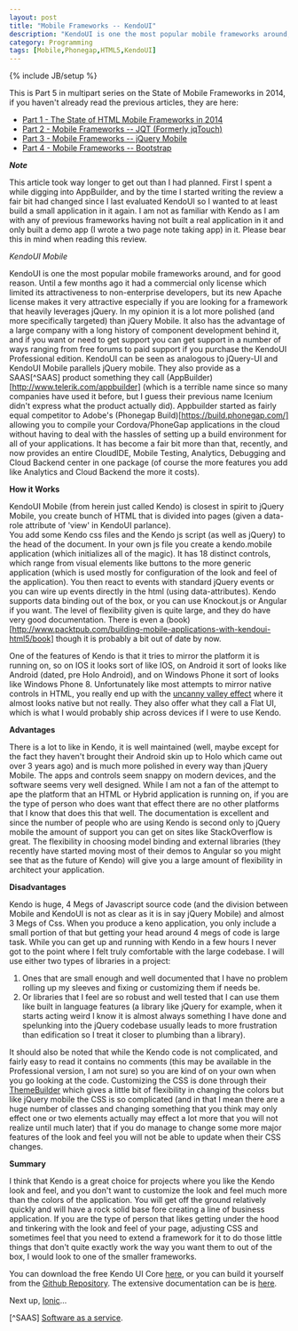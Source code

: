 ```yaml
---
layout: post
title: "Mobile Frameworks -- KendoUI"
description: "KendoUI is one the most popular mobile frameworks around, and for good reason. Until a few months ago it had a commercial only license which limited its attractiveness to non-enterprise developers, but its new Apache license makes it very attractive especially if you are looking for a framework that heavily leverages jQuery."
category: Programming
tags: [Mobile,Phonegap,HTML5,KendoUI]
---
```

{% include JB/setup %}

This is Part 5 in multipart series on the State of Mobile Frameworks in 2014, if you haven't already read the previous articles, they are here:

* [Part 1 - The State of HTML Mobile Frameworks in 2014](/programming/2014/04/22/the-state-of-html-mobile-frameworks-in-2014/)
* [Part 2 - Mobile Frameworks -- JQT (Formerly jqTouch)](/programming/2014/04/24/mobile-frameworks-jqt/)
* [Part 3 - Mobile Frameworks -- jQuery Mobile](/programming/2014/04/26/mobile-frameworks-jquery-mobile/)
* [Part 4 - Mobile Frameworks -- Bootstrap](/programming/2014/05/08/mobile-frameworks-bootstrap/)

***Note***

This article took way longer to get out than I had planned.  First I spent a while digging into AppBuilder, and by the
time I started writing the review a fair bit had changed since I last evaluated KendoUI so I wanted to at least build
a small application in it again.  I am not as familiar with Kendo as I am with any of previous frameworks having not
built a real application in it and only built a demo app (I wrote a two page note taking app) in it.  Please bear this
in mind when reading this review.

*KendoUI Mobile*

KendoUI is one the most popular mobile frameworks around, and for good reason. Until a few months ago it had a commercial
only license which limited its attractiveness to non-enterprise developers, but its new Apache license makes it very
attractive especially if you are looking for a framework that heavily leverages jQuery.  In my opinion it is a lot 
more polished (and more specifically targeted) than jQuery Mobile.  It also has the advantage of a large company
with a long history of component development behind it, and if you want or need to get support you can get support
in a number of ways ranging from free forums to paid support if you purchase the KendoUI Professional edition.  KendoUI
can be seen as analogous to jQuery-UI and KendoUI Mobile parallels jQuery mobile.
They also provide as a SAAS[^SAAS] product something they call (AppBuilder)[http://www.telerik.com/appbuilder] (which is a terrible name since so many companies have
used it before, but I guess their previous name Icenium didn't express what the product actually did).  Appbuilder
started as fairly equal competitor to Adobe's (Phonegap Build)[https://build.phonegap.com/] allowing you to compile
your Cordova/PhoneGap applications in the cloud without having to deal with the hassles of setting up a build
environment for all of your applications.  It has become a fair bit more than that, recently, and now provides
an entire CloudIDE, Mobile Testing, Analytics, Debugging and Cloud Backend center in one package (of course
the more features you add like Analytics and Cloud Backend the more it costs).  

**How it Works**

KendoUI Mobile (from herein just called Kendo) is closest in spirit to jQuery Mobile, you create bunch of 
HTML that is divided into pages (given a data-role attribute of 'view' in KendoUI parlance).  
You add some Kendo css files and the Kendo js script (as well as jQuery) to the
head of the document.  In your own js file you create a kendo.mobile application (which initializes all of the 
magic).  It has 18 distinct controls, which range from visual elements like buttons to the more generic application (which
is used mostly for configuration of the look and feel of the application).  You then react to events with standard
jQuery events or you can wire up events directly in the html (using data-attributes).  Kendo supports data binding 
out of the box, or you can use Knockout.js or Angular if you want.  The level of flexibility given is quite large,
and they do have very good documentation.  There is even a (book)[http://www.packtpub.com/building-mobile-applications-with-kendoui-html5/book]
though it is probably a bit out of date by now.

One of the features of Kendo is that it tries to mirror the platform it is running on, so on IOS it looks sort
of like IOS, on Android it sort of looks like Android (dated, pre Holo Android), and on Windows Phone it sort of
looks like Windows Phone 8.  Unfortunately like most attempts to mirror native controls in HTML, you really end
up with the [uncanny valley effect](http://en.wikipedia.org/wiki/Uncanny_valley) where it almost looks native but
not really.  They also offer what they call a Flat UI, which is what I would probably ship across devices if I 
were to use Kendo.  

**Advantages**

There is a lot to like in Kendo, it is well maintained (well, maybe except for the fact they haven't brought their
Android skin up to Holo which came out over 3 years ago) and is much more polished in every way than jQuery Mobile.
The apps and controls seem snappy on modern devices, and the software seems very well designed.
While I am not a fan of the attempt to ape the platform that an HTML or Hybrid application is running on, if you 
are the type of person who does want that effect there are no other platforms that I know that does this that well.
The documentation is excellent and since the number of people who are using Kendo is second only to jQuery mobile
the amount of support you can get on sites like StackOverflow is great.  The flexibility in choosing model binding
and external libraries (they recently have started moving most of their demos to Angular so you might see that as
the future of Kendo) will give you a large amount of flexibility in architect your application.  

**Disadvantages**

Kendo is huge, 4 Megs of Javascript source code (and the division between Mobile and KendoUI is not as clear as it is in
say jQuery Mobile) and almost 3 Megs of Css.  When you produce a keno application, you only include a small portion of
that but getting your head around 4 megs of code is large task.  While you can get up and running with Kendo in a few
hours I never got to the point where I felt truly comfortable with the large codebase. I will use either two types
of libraries in a project:
 
1. Ones that are small enough and well documented that I have no problem rolling up my sleeves and fixing or customizing them if needs be.
2. Or libraries that I feel are so robust and well tested that I can use them like built in language features (a library like jQuery for example, 
when it starts acting weird I know it is almost always something I have done and spelunking into the jQuery codebase usually leads 
to more frustration than edification so I treat it closer to plumbing than a library).  

It should also be noted that while the Kendo code is not complicated, and fairly easy
to read it contains no comments (this may be available in the Professional version, I am not sure) so you are kind
of on your own when you go looking at the code.  Customizing the CSS is done through their 
[ThemeBuilder](http://demos.telerik.com/kendo-ui/mobilethemebuilder/) which gives a little bit of 
flexibility in changing the colors but like jQuery mobile the CSS is so complicated (and in that I mean there are a huge
number of classes and changing something that you think may only effect one or two elements actually may effect a lot
more that you will not realize until much later) that if you do manage to change
some more major features of the look and feel you will not be able to update when their CSS changes.  

**Summary**

I think that Kendo is a great choice for projects where you like the Kendo look and feel, and you don't want to customize
the look and feel much more than the colors of the application.  You will get off the ground relatively quickly and will 
have a rock solid base fore creating a line of business application.  If you are the type of person that likes getting 
under the hood and tinkering with the look and feel of your page, adjusting CSS and sometimes feel that you need to 
extend a framework for it to do those little things that don't quite exactly work the way you want them to out of 
the box, I would look to one of the smaller frameworks.

You can download the free Kendo UI Core [here](http://www.telerik.com/download/kendo-ui-core), or you can build it
yourself from the [Github Repository](https://github.com/telerik/kendo-ui-core).  The extensive documentation can
be is [here](http://docs.telerik.com/kendo-ui/).



Next up, [Ionic](/programming/2014/10/11/mobie-frameworks-ionic/)...


[^SAAS] [Software as a service](http://en.wikipedia.org/wiki/Software_as_a_service).